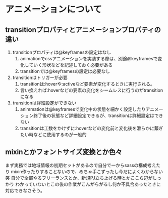 # アニメーションについて

## transitionプロパティとアニメーションプロパティの違い
1. transitionプロパティは@keyframesの設定はなし
   1. animationでcssアニメーションを実装する際は、別途@keyframesで変化していく形状などを記述しておく必要がある
   2. transitionでは@keyframesの設定は必要なし
2. transitionはトリガーが必要
   1. transitionは:hoverや:activeなど要素が変化するときに実行される。
   2. 言い換えれば:hoverなどの要素の変化をシームレスに行うのがtransitionになる
3. transitionは詳細設定ができない
   1. animmationは@keyframesで変化中の状態を細かく設定したりアニメーション終了後の状態など詳細設定できるが、transitionは詳細設定はできない
   2. transitionは工数をかけずに:hoverなどの変化前と変化後を滑らかに繋ぎたい時などに使用するのが一般的

## mixinとかフォントサイズ変換とか色々
まず実務では地域情報の初期セットがあるので自分で一からsassの構成考えたり
mixin作ったりすることないので、めちゃ手こずったし今だによくわからない笑
自分で全部やるフリーランスとか、新規PJ立ち上げる時とかここら辺がしっかり
わかっていないとこの後の作業がこんがらがるし何か不具合あったときに対応できなさそう。
